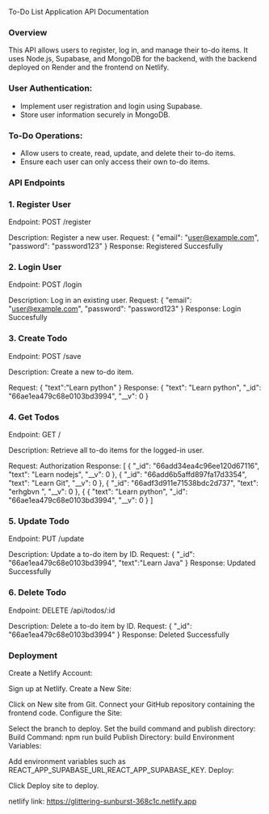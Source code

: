 To-Do List Application API Documentation

### Overview

This API allows users to register, log in, and manage their to-do items. It uses Node.js, Supabase, and MongoDB for the backend, with the backend deployed on Render and the frontend on Netlify.

### User Authentication:

  * Implement user registration and login using Supabase.
  * Store user information securely in MongoDB.

### To-Do Operations:

  * Allow users to create, read, update, and delete their to-do items.
  * Ensure each user can only access their own to-do items.

### API Endpoints
### 1. Register User
Endpoint: POST /register

Description: Register a new user.
Request:
{
  "email": "user@example.com",
  "password": "password123"
}
Response:
Registered Succesfully

### 2. Login User
Endpoint: POST /login

Description: Log in an existing user.
Request:
{
  "email": "user@example.com",
  "password": "password123"
}
Response:
Login Succesfully

### 3. Create Todo
Endpoint: POST /save

Description: Create a new to-do item.

Request:
{
    "text":"Learn python"
}
Response:
{
    "text": "Learn python",
    "_id": "66ae1ea479c68e0103bd3994",
    "__v": 0
}

### 4. Get Todos
Endpoint: GET /

Description: Retrieve all to-do items for the logged-in user.

Request:
Authorization
Response:
[
    {
        "_id": "66add34ea4c96ee120d67116",
        "text": "Learn nodejs",
        "__v": 0
    },
    {
        "_id": "66add6b5affd897fa17d3354",
        "text": "Learn Git",
        "__v": 0
    },
    {
        "_id": "66adf3d911e71538bdc2d737",
        "text": "erhgbvn ",
        "__v": 0
    },
    {
{
    "text": "Learn python",
    "_id": "66ae1ea479c68e0103bd3994",
    "__v": 0
}
]

### 5. Update Todo
Endpoint: PUT /update

Description: Update a to-do item by ID.
Request:
{
    "_id": "66ae1ea479c68e0103bd3994",
    "text":"Learn Java"
}
Response:
Updated Successfully

### 6. Delete Todo
Endpoint: DELETE /api/todos/:id

Description: Delete a to-do item by ID.
Request:
{
    "_id": "66ae1ea479c68e0103bd3994"
}
Response:
Deleted Successfully

### Deployment
Create a Netlify Account:

Sign up at Netlify.
Create a New Site:

Click on New site from Git.
Connect your GitHub repository containing the frontend code.
Configure the Site:

Select the branch to deploy.
Set the build command and publish directory:
Build Command: npm run build
Publish Directory: build
Environment Variables:

Add  environment variables such as REACT_APP_SUPABASE_URL,REACT_APP_SUPABASE_KEY.
Deploy:

Click Deploy site to deploy.

netlify link:
https://glittering-sunburst-368c1c.netlify.app



